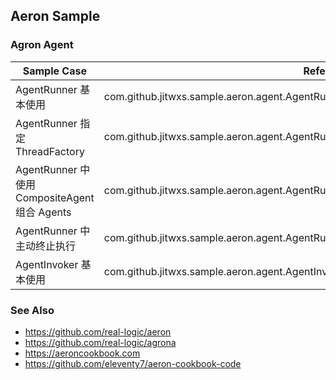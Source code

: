 ## Aeron Sample

### Agron Agent

| Sample Case                                   | Reference                                                    |
| --------------------------------------------- | ------------------------------------------------------------ |
| AgentRunner 基本使用                          | com.github.jitwxs.sample.aeron.agent.AgentRunnerTest#testAgentRunner |
| AgentRunner 指定 ThreadFactory                | com.github.jitwxs.sample.aeron.agent.AgentRunnerTest#testAgentRunnerWithThreadFactory |
| AgentRunner 中使用 CompositeAgent 组合 Agents | com.github.jitwxs.sample.aeron.agent.AgentRunnerTest#testAgentRunnerWithCompositeAgent |
| AgentRunner 中主动终止执行                    | com.github.jitwxs.sample.aeron.agent.AgentRunnerTest#testAgentRunnerWithStop |
| AgentInvoker 基本使用                         | com.github.jitwxs.sample.aeron.agent.AgentInvokerTest#testAgentInvoker |

### See Also

- https://github.com/real-logic/aeron
- https://github.com/real-logic/agrona
- https://aeroncookbook.com
- https://github.com/eleventy7/aeron-cookbook-code